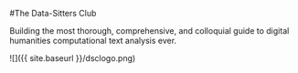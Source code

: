#The Data-Sitters Club

Building the most thorough, comprehensive, and colloquial guide to digital humanities computational text analysis ever.

![]({{ site.baseurl }}/dsclogo.png)
